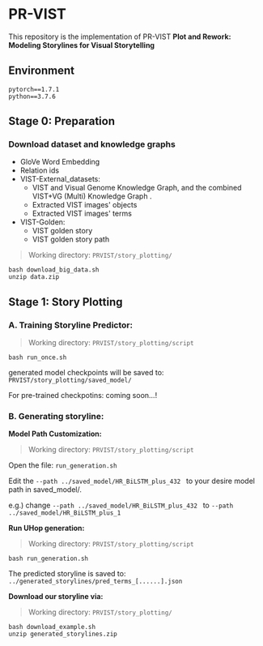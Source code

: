# PR-VIST
This repository is the implementation of PR-VIST
**Plot and Rework: Modeling Storylines for Visual Storytelling**

## Environment
```
pytorch==1.7.1
python==3.7.6
```

## Stage 0: Preparation
### Download dataset and knowledge graphs
* GloVe Word Embedding
* Relation ids
* VIST-External_datasets: 
  * VIST and Visual Genome Knowledge Graph, and the combined VIST+VG (Multi) Knowledge Graph .
  * Extracted VIST images' objects
  * Extracted VIST images' terms
* VIST-Golden:
  * VIST golden story
  * VIST golden story path

> Working directory: `PRVIST/story_plotting/`
```bash=
bash download_big_data.sh
unzip data.zip
```
## Stage 1: Story Plotting
### A. Training Storyline Predictor: 
> Working directory: `PRVIST/story_plotting/script`
```bash=
bash run_once.sh
```
generated model checkpoints will be saved to: `PRVIST/story_plotting/saved_model/`

For pre-trained checkpotins: coming soon...!

### B. Generating storyline:
**Model Path Customization:**
> Working directory: `PRVIST/story_plotting/script`

Open the file: `run_generation.sh`

Edit the `--path ../saved_model/HR_BiLSTM_plus_432 ` to your desire model path in saved_model/. 

e.g.) change `--path ../saved_model/HR_BiLSTM_plus_432 ` to `--path  ../saved_model/HR_BiLSTM_plus_1`

**Run UHop generation:**
> Working directory: `PRVIST/story_plotting/script`
```bash=
bash run_generation.sh
```

The predicted storyline is saved to: `../generated_storylines/pred_terms_[......].json`

**Download our storyline via:**
> Working directory: `PRVIST/story_plotting/`
```bash=
bash download_example.sh
unzip generated_storylines.zip
```
